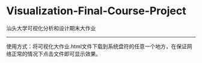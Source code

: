 # Visualization-Final-Course-Project
汕头大学可视化分析和设计期末大作业 <hr>
使用方式：将可视化大作业.html文件下载到系统盘符的任意一个地方，在保证网络正常的情况下点击文件即可显示效果。